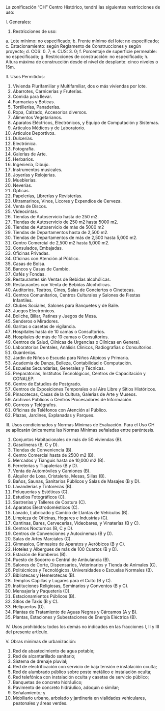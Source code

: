 
La zonificación “CH” Centro Histórico, tendrá las siguientes restricciones de uso:

I. Generales:

1. Restricciones de uso:

a. Lote mínimo: no especificado;
b. Frente mínimo del lote: no especificado;
c. Estacionamiento: según Reglamento de Construcciones y según proyecto;
d. COS: 0. 7;
e. CUS: 3. 0;
f. Porcentaje de superficie permeable: no especificado;
g. Restricciones de construcción: no especificado;
h. Altura máxima de construcción desde el nivel de desplante: cinco niveles o 15m.

II. Usos Permitidos:

1. Vivienda Plurifamiliar y Multifamiliar, dos o más viviendas por lote.
2. Abarrotes, Carnicerías y Fruterías.
3. Comida para llevar.
4. Farmacias y Boticas.
5. Tortillerías, Panaderías.
6. Ropa, Calzado, Accesorios diversos.
7. Alimentos Vegetarianos.
8. Aparatos Eléctricos, Electrónicos, y Equipo de Computación y Sistemas.
9. Artículos Médicos y de Laboratorio.
10. Artículos Deportivos.
11. Dulcerías.
12. Electrónica.
13. Fotografía.
14. Galerías de Arte.
15. Herbarios.
16. Ingeniería, Dibujo.
17. Instrumentos musicales.
18. Joyerías y Relojerías.
19. Mueblerías.
20. Neverías.
21. Ópticas.
22. Papelerías, Librerías y Revisterías.
23. Ultramarinos, Vinos, Licores y Expendios de Cerveza.
24. Venta de Discos.
25. Videocintas.
26. Tiendas de Autoservicio hasta de 250 m2.
27. Tiendas de Autoservicio de 250 m2 hasta 5000 m2.
28. Tiendas de Autoservicio de más de 5000 m2
29. Tiendas de Departamentos hasta de 2,500 m2.
30. Tiendas de Departamentos de más de 2,500 hasta 5,000 m2.
31. Centro Comercial de 2,500 m2 hasta 5,000 m2.
32. Consulados, Embajadas.
33. Oficinas Privadas.
34. Oficinas con Atención al Público.
35. Casas de Bolsa.
36. Bancos y Casas de Cambio.
37. Cafés y Fondas.
38. Restaurantes sin Ventas de Bebidas alcohólicas.
39. Restaurantes con Venta de Bebidas Alcohólicas.
40. Auditorios, Teatros, Cines, Salas de Conciertos o Cinetecas.
41. Centros Comunitarios, Centros Culturales y Salones de Fiestas Infantiles.
42. Clubes Sociales, Salones para Banquetes y de Baile.
43. Juegos Electrónicos.
44. Boliche, Billar, Patines y Juegos de Mesa.
45. Senderos o Miradores.
46. Garitas o casetas de vigilancia.
47. Hospitales hasta de 10 camas o Consultorios.
48. Hospitales de más de 10 camas o Consultorios.
49. Centros de Salud, Clínicas de Urgencias o Clínicas en General.
50. Laboratorios Dentales, Análisis Clínicos, Radiografías o Consultorios.
51. Guarderías.
52. Jardín de Niños o Escuela para Niños Atípicos y Primaria.
53. Academia de Danza, Belleza, Contabilidad o Computación.
54. Escuelas Secundarias, Generales y Técnicas.
55. Preparatorias, Institutos Tecnológicos, Centros de Capacitación y CONALEP.
56. Centro de Estudios de Postgrado.
57. Centros de Exposiciones Temporales o al Aire Libre y Sitios Históricos.
58. Pinacotecas, Casas de la Cultura, Galerías de Arte y Museos.
59. Archivos Públicos o Centros Procesadores de Información.
60. Correos y Telégrafos.
61. Oficinas de Teléfonos con Atención al Público.
62. Plazas, Jardines, Explanadas y Parques.

III. Usos condicionados y Normas Mínimas de Evaluación. Para el Uso CH se aplicarán únicamente las Normas Mínimas señaladas entre paréntesis.

1. Conjuntos Habitacionales de más de 50 viviendas (B).
2. Gasolineras (B, C y D).
3. Tiendas de Conveniencia (B).
4. Centro Comercial hasta de 2500 m2 (B).
5. Mercados y Tianguis hasta de 10,000 m2 (B).
6. Ferreterías y Tlapalerías (B y D).
7. Venta de Automóviles y Camiones (B).
8. Alquiler de Losa, Cristalería, Mesas, Sillas (B).
9. Baños, Saunas, Sanitarios Públicos y Salas de Masajes (B y D).
10. Lavanderías y Tintorerías (B).
11. Peluquerías y Estéticas (C).
12. Estudios Fotográficos (C).
13. Sastrerías y Talleres de Costura (C).
14. Aparatos Electrodomésticos (C).
15. Lavado, Lubricado y Cambio de Llantas de Vehículos (B).
16. Limpieza de Oficinas, Hogares e Industrias (C).
17. Cantinas, Bares, Cervecerías, Videobares, y Vinaterías (B y C).
18. Centros Nocturnos (B, C y D).
19. Centros de Convenciones y Autocinemas (B y D).
20. Salas de Artes Marciales (C).
21. Gimnasios, Gimnasios de Aparatos y Aeróbicos (B y C).
22. Hoteles y Albergues de más de 100 Cuartos (B y D).
23. Estación de Bomberos (B).
24. Puesto de Socorro o Central de Ambulancia (B).
25. Salones de Corte, Dispensarios, Veterinarios y Tienda de Animales (C).
26. Politécnicos y Tecnológicos, Universidades o Escuelas Normales (B).
27. Bibliotecas y Hemerotecas (B).
28. Templos Capillas y Lugares para el Culto (B y C).
29. Instituciones Religiosas, Seminarios y Conventos (B y C).
30. Mensajería y Paquetería (C).
31. Estacionamientos Públicos (B).
32. Sitios de Taxis (B y C).
33. Helipuertos (D).
34. Plantas de Tratamiento de Aguas Negras y Cárcamos (A y B).
35. Plantas, Estaciones y Subestaciones de Energía Eléctrica (B).

IV. Usos prohibidos: todos los demás no indicados en las fracciones I, II y III del presente artículo.

V. Obras mínimas de urbanización:

1. Red de abastecimiento de agua potable;
2. Red de alcantarillado sanitario;
3. Sistema de drenaje pluvial;
4. Red de electrificación con servicio de baja tensión e instalación oculta;
5. Red de alumbrado público sobre poste metálico e instalación oculta;
6. Red telefónica con instalación oculta y casetas de servicio público;
7. Banquetas de concreto hidráulico;
8. Pavimento de concreto hidráulico, adoquín o similar;
9. Señalamiento; y
10. Mobiliario urbano, arbolado y jardinería en vialidades vehiculares, peatonales y áreas verdes.
